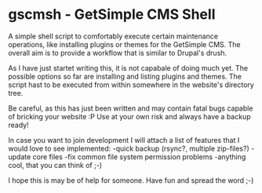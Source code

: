 gscmsh - GetSimple CMS Shell 
============================

A simple shell script to comfortably execute certain maintenance operations, 
like installing plugins or themes for the GetSimple CMS.
The overall aim is to provide a workflow that is similar to Drupal's drush.

As I have just startet writing this, it is not capabale of doing much yet. 
The possible options so far are installing and listing plugins and themes.
The script hast to be executed from within somewhere in the website's directory tree.

Be careful, as this has just been written and may contain fatal bugs capable of bricking your website :P
Use at your own risk and always have a backup ready!


In case you want to join development I will attach a list of features that I would love to see implemented:
-quick backup (rsync?, multiple zip-files?)
-update core files
-fix common file system permission problems
-anything cool, that you can think of ;-)



I hope this is may be of help for someone. 
Have fun and spread the word ;-)
